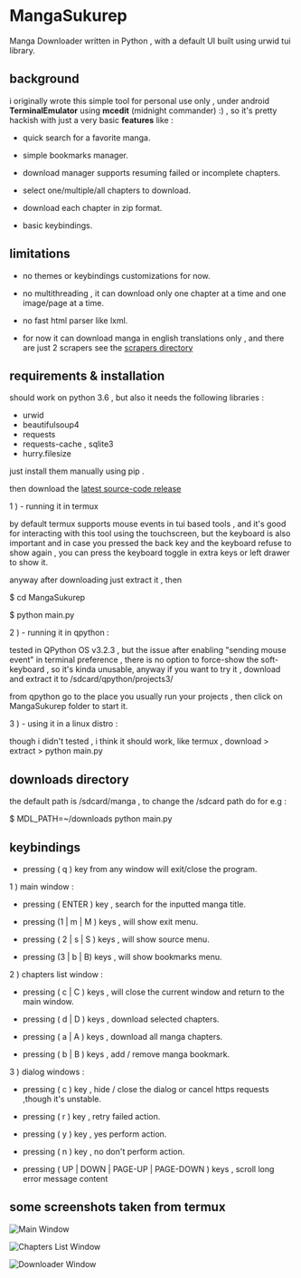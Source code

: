 # MangaSukurep

Manga Downloader written in Python , with a default UI built using urwid tui library.


## background

i originally wrote this simple tool for personal use only ,
under android **TerminalEmulator** using **mcedit** (midnight commander) :) , so it's pretty hackish with just a very basic **features** like : 

- quick search for a favorite manga.

- simple bookmarks manager.

- download manager supports resuming failed or incomplete chapters.

- select one/multiple/all chapters to download.

- download each chapter in zip format.

- basic keybindings.

## limitations 

- no themes or keybindings customizations for now.

- no multithreading , it can download only one chapter at a time and one image/page at a time.

- no fast html parser like lxml.

 - for now it can download manga in english translations only , and there are just 2 scrapers see the [scrapers directory](scrapers/)


## requirements & installation 

should work on python 3.6 , but also it needs the following libraries :

- urwid 
- beautifulsoup4
- requests
- requests-cache , sqlite3
- hurry.filesize

just install them manually using pip .

then download the [latest source-code release](https://github.com/JigokuMaster/MangaSukurep/releases/latest)

1 )  - running it in termux 

by default termux supports mouse events in tui based tools , and it's good for interacting with this tool using  the touchscreen, but the keyboard is also important and in case you pressed the back key and the keyboard refuse to show again ,
you can press the keyboard toggle in
extra keys or left drawer to show it.

anyway after downloading just
extract  it , then

$ cd MangaSukurep

$ python main.py

2 )  - running it in qpython : 

tested in QPython OS v3.2.3  , but the issue after enabling "sending mouse event" in terminal preference , there is no option to force-show the soft-keyboard , so it's kinda unusable,  anyway if you want to try it , download and extract it to /sdcard/qpython/projects3/

from qpython go to the place you usually run your projects , then click on MangaSukurep folder to start it.



3 )  - using it in a linux distro :

though i didn't tested , i think it should work, 
like termux , download > extract > python main.py

## downloads directory

the default path is /sdcard/manga , to change the /sdcard path 
do for e.g : 

$ MDL_PATH=~/downloads python main.py


## keybindings

- pressing ( q ) key from any window will  exit/close the program.


1 ) main window :

- pressing ( ENTER ) key , search for the inputted manga title.

- pressing (1 | m  | M ) keys , will show exit menu.

- pressing ( 2 | s | S ) keys , will show source menu.

- pressing (3 | b | B) keys , will show bookmarks menu.

2 ) chapters list window :

- pressing ( c | C  ) keys , will close the current window and return to the main window.

- pressing (  d | D ) keys , download selected chapters.

- pressing ( a | A ) keys , download all manga chapters.

- pressing ( b | B ) keys , add / remove  manga bookmark.

3 ) dialog windows :

- pressing ( c ) key , hide / close the dialog or cancel https requests ,though it's unstable.

-  pressing ( r ) key , retry failed action.

- pressing ( y ) key , yes perform action.

- pressing ( n ) key , no don't perform action.

- pressing ( UP | DOWN | PAGE-UP | PAGE-DOWN ) keys , scroll long error message content


## some screenshots taken from termux

![Main Window](https://github.com/JigokuMaster/MangaSukurep/raw/main/Screenshots/Termux_4.jpg)


![Chapters List Window](https://github.com/JigokuMaster/MangaSukurep/raw/main/Screenshots/Termux_5.jpg)


![Downloader Window](https://github.com/JigokuMaster/MangaSukurep/raw/main/Screenshots/Termux_1.jpg)


































